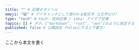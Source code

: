 ```yaml
---
title: "" # 記事のタイトル
emoji: "😸" # アイキャッチとして使われる絵文字（1文字だけ）
type: "tech" # tech: 技術記事 / idea: アイデア記事
topics: [] # タグ。["markdown", "rust", "aws"]のように指定する
published: false # 公開設定（falseにすると下書き）
---
```

ここから本文を書く